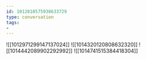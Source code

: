 ```yaml
---
id: 1012810575938633729
type: conversation
tags:
- 
---
```

![[1012971299147137024]]
![[1014320120808632320]]
![[1014442089902292992]]
![[1014741515384418304]]

